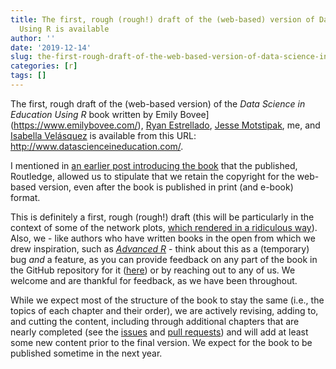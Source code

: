 ```yaml
---
title: The first, rough (rough!) draft of the (web-based) version of Data Science in Education
  Using R is available
author: ''
date: '2019-12-14'
slug: the-first-rough-draft-of-the-web-based-version-of-data-science-in-education-using-r-is-available
categories: [r]
tags: []
---
```


The first, rough draft of the (web-based version) of the *Data Science in Education Using R* book written by Emily Bovee](https://www.emilybovee.com/), [Ryan Estrellado](https://ryanestrellado.netlify.com/), [Jesse Motstipak](https://www.jessemaegan.com/), me, and [Isabella Velásquez](https://ivelasq.rbind.io) is available from this URL: http://www.datascienceineducation.com/.

I mentioned in [an earlier post introducing the book](https://joshuamrosenberg.com/posts/introducing-data-science-in-education-using-r-forthcoming-2020/) that the published, Routledge, allowed us to stipulate that we retain the copyright for the web-based version, even after the book is published in print (and e-book) format.

This is definitely a first, rough (rough!) draft (this will be particularly in the context of some of the network plots, [which rendered in a ridiculous way](https://www.datascienceineducation.com/walkthrough-sna.html#plotting-the-network)). Also, we - like authors who have written books in the open from which we drew inspiration, such as [*Advanced R*]( https://adv-r.hadley.nz/introduction.html#intro-ack) - think about this as a (temporary) bug *and* a feature, as you can provide feedback on any part of the book in the GitHub repository for it ([here](https://github.com/data-edu/data-science-in-education)) or by reaching out to any of us. We welcome and are thankful for feedback, as we have been throughout.

While we expect most of the structure of the book to stay the same (i.e., the topics of each chapter and their order), we are actively revising, adding to, and cutting the content, including through additional chapters that are nearly completed (see the [issues](https://github.com/data-edu/data-science-in-education/issues) and [pull requests](https://github.com/data-edu/data-science-in-education/pulls)) and will add at least some new content prior to the final version. We expect for the book to be published sometime in the next year.